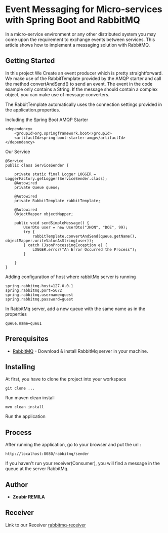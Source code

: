 # Event Messaging for Micro-services with Spring Boot and RabbitMQ

In a micro-service environment or any other distributed system you may come upon the requirement to exchange events between services. This article shows how to implement a messaging solution with RabbitMQ.

## Getting Started

In this project We Create an event producer which is pretty straightforward. We make use of the RabbitTemplate provided by the AMQP starter and call the method convertAndSend() to send an event. The event in the code example only contains a String. If the message should contain a complex object, you can make use of message converters.

The RabbitTemplate automatically uses the connection settings provided in the application.properties.

Including the Spring Boot AMQP Starter 
```
<dependency>
    <groupId>org.springframework.boot</groupId>
    <artifactId>spring-boot-starter-amqp</artifactId>
</dependency>
```
Our Service
```
@Service
public class ServiceSender {

    private static final Logger LOGGER = LoggerFactory.getLogger(ServiceSender.class);
    @Autowired
    private Queue queue;

    @Autowired
    private RabbitTemplate rabbitTemplate;

    @Autowired
    ObjectMapper objectMapper;

    public void sendSimpleMessage() {
        UserDto user = new UserDto("JHON", "DOE", 99);
        try {
            rabbitTemplate.convertAndSend(queue.getName(), objectMapper.writeValueAsString(user));
        } catch (JsonProcessingException e) {
            LOGGER.error("An Error Occurred the Process");
        }

    }
}
```

Adding configuration of host where rabbitMq server is running  

```
spring.rabbitmq.host=127.0.0.1
spring.rabbitmq.port=5672
spring.rabbitmq.username=guest
spring.rabbitmq.password=guest
```

In RabbitMq server, add a new queue with the same name as in the properties

```
queue.name=queu1
```

## Prerequisites

* [RabbitMQ](https://www.rabbitmq.com/download.html) - Download & install RabbitMq server in your machine. 

## Installing

At first, you have to clone the project into your workspace

```
git clone ...
```

Run maven clean install

```
mvn clean install
```

Run the  application

## Process

After running the application, go to your browser and put the  url : 

```
http://localhost:8080/rabbitmq/sender
```

If you haven't run your receiver(Consumer), you will find a message in the queue at the server RabbitMq.


## Author

* **Zoubir REMILA** 

## Receiver

Link to our Receiver [rabbitmq-receiver](git@gitlab.com:zoubir/rabbitmq-receiver.git)
